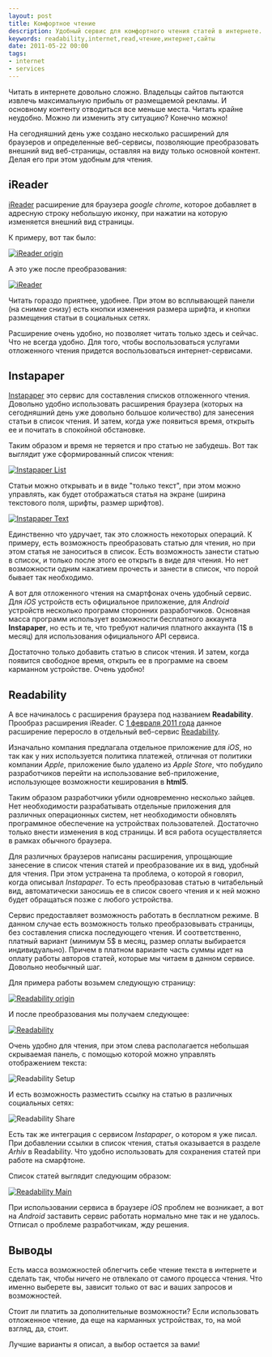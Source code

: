 ```yaml
---
layout: post
title: Комфортное чтение
description: Удобный сервис для комфортного чтения статей в интернете.
keywords: readability,internet,read,чтение,интернет,сайты
date: 2011-05-22 00:00
tags:
- internet
- services
---
```

Читать в интернете довольно сложно. Владельцы сайтов пытаются извлечь максимальную прибыль от размещаемой рекламы. И основному контенту отводиться все меньше места. Читать крайне неудобно. Можно ли изменить эту ситуацию? Конечно можно!

На сегодняшний день уже создано несколько расширений для браузеров и определенные веб-сервисы, позволяющие преобразовать внешний вид веб-страницы, оставляя на виду только основной контент. Делая его при этом удобным для чтения.

## iReader

[iReader][] расширение для браузера *google chrome*, которое добавляет в адресную строку небольшую иконку, при нажатии на которую изменяется внешний вид страницы.

К примеру, вот так было:

[![iReader origin][1]](https://static.juev.org/2011/05/iReader-origin.png)

А это уже после преобразования:

[![iReader][2]](https://static.juev.org/2011/05/iReader.png)

Читать гораздо приятнее, удобнее. При этом во всплывающей панели (на снимке снизу) есть кнопки изменения размера шрифта, и кнопки размещения статьи в социальных сетях.

Расширение очень удобно, но позволяет читать только здесь и сейчас. Что не всегда удобно. Для того, чтобы воспользоваться услугами отложенного чтения придется воспользоваться интернет-сервисами.

## Instapaper

[Instapaper][] это сервис для составления списков отложенного чтения. Довольно удобно использовать расширения браузера (которых на сегодняшний день уже довольно большое количество) для занесения статьи в список чтения. И затем, когда уже появиться
время, открыть ее и почитать в спокойной обстановке.

Таким образом и время не теряется и про статью не забудешь. Вот так выглядит уже сформированный список чтения:

[![Instapaper List][3]](https://static.juev.org/2011/05/instapaper-list.png)

Статьи можно открывать и в виде "только текст", при этом можно управлять, как будет отображаться статья на экране (ширина текстового поля, шрифты, размер шрифтов).

[![Instapaper Text][4]](https://static.juev.org/2011/05/instapaper-text.png)

Единственно что удручает, так это сложность некоторых операций. К примеру, есть возможность преобразовать статью для чтения, но при этом статья не заноситься в список. Есть возможность занести статью в список, и только после этого ее открыть в виде для
чтения. Но нет возможности одним нажатием прочесть и занести в список, что порой бывает так необходимо.

А вот для отложенного чтения на смартфонах очень удобный сервис. Для *iOS* устройств есть официальное приложение, для *Android* устройств несколько программ сторонних разработчиков. Основная масса программ использует возможности бесплатного аккаунта **Instapaper**, но есть и те, что требуют наличия платного аккаунта (1$ в месяц) для использования официального API сервиса.

Достаточно только добавить статью в список чтения. И затем, когда появится свободное время, открыть ее в программе на своем карманном устройстве. Очень удобно!

## Readability

А все начиналось с расширения браузера под названием **Readability**. Прообраз расширения iReader. С [1 февраля 2011 года][5] данное расширение переросло в отдельный веб-сервис [Readability][].

Изначально компания предлагала отдельное приложение для *iOS*, но так как у них используется политика платежей, отличная от политики компании *Apple*, приложение было удалено из *Apple Store*, что побудило разработчиков перейти на использование веб-приложение, использующее возможности кеширования в **html5**.

Таким образом разработчики убили одновременно несколько зайцев. Нет необходимости разрабатывать отдельные приложения для различных операционных систем, нет необходимости обновлять программное обеспечение на устройствах пользователей. Достаточно только внести изменения в код страницы. И вся работа осуществляется в рамках обычного браузера.

Для различных браузеров написаны расширения, упрощающие занесение в список чтения статей и преобразование их в вид, удобный для чтения. При этом устранена та проблема, о которой я говорил, когда описывал *Instapaper*. То есть преобразовав статью в читабельный вид,
автоматически заносишь ее в список своего чтения и к ней можно будет обращаться позже с любого устройства.

Сервис предоставляет возможность работать в бесплатном режиме. В данном случае есть возможность только преобразовывать страницы, без составления списка последующего чтения. И соответственно, платный вариант (минимум 5$ в месяц, размер оплаты выбирается индивидуально). Причем в платном варианте часть суммы идет на оплату работы авторов статей, которые мы читаем в данном сервисе. Довольно необычный шаг.

Для примера работы возьмем следующую страницу:

[![Readability origin][6]](https://static.juev.org/2011/05/readability-origin.png)

И после преобразования мы получаем следующее:

[![Readability][7]](https://static.juev.org/2011/05/readability-read.png)

Очень удобно для чтения, при этом слева располагается небольшая скрываемая панель, с помощью которой можно управлять отображением текста:

![Readability Setup][8]

И есть возможность разместить ссылку на статью в различных социальных сетях:

![Readability Share][9]

Есть так же интеграция с сервисом *Instapaper*, о котором я уже писал. При добавлении ссылки в список чтения, статья оказывается в разделе *Arhiv* в Readability. Что удобно использовать для сохранения статей при работе на смарфтоне.

Список статей выглядит следующим образом:

[![Readability Main][10]](https://static.juev.org/2011/05/readability-main.png)

При использовании сервиса в браузере *iOS* проблем не возникает, а вот на *Android* заставить сервис работать нормально мне так и не удалось. Отписал о проблеме разработчикам, жду решения.

## Выводы

Есть масса возможностей облегчить себе чтение текста в интернете и сделать так, чтобы ничего не отвлекало от самого процесса чтения. Что именно выберете вы, зависит только от вас и ваших запросов и возможностей.

Стоит ли платить за дополнительные возможности? Если использовать отложенное чтение, да еще на карманных устройствах, то, на мой взгляд, да, стоит.

Лучшие варианты я описал, а выбор остается за вами!

[iReader]: https://chrome.google.com/webstore/detail/ppelffpjgkifjfgnbaaldcehkpajlmbc?hl=ru 
  "iReader"
[Instapaper]: http://www.instapaper.com/ "Instapaper"
[1]: https://static.juev.org/2011/05/iReader-origin-th.png "iReader origin"
[2]: https://static.juev.org/2011/05/iReader-th.png "iReader"
[3]: https://static.juev.org/2011/05/instapaper-list-th.png "Instapaper List"
[4]: https://static.juev.org/2011/05/instapaper-text-th.png "Instapaper Text"
[5]: http://lab.arc90.com/2009/03/02/readability/ "Readability"
[Readability]: https://www.readability.com "Readability"
[6]: https://static.juev.org/2011/05/readability-origin-th.png "Origin"
[7]: https://static.juev.org/2011/05/readability-read-th.png "Readability Read"
[8]: https://static.juev.org/2011/05/readability-setup.png "Readability Setup"
[9]: https://static.juev.org/2011/05/readability-share.png "Readability Share"
[10]: https://static.juev.org/2011/05/readability-main-th.png "Readability Main"
